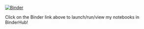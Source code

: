 [![Binder](https://mybinder.org/badge_logo.svg)](https://mybinder.org/v2/gh/malwarere/notebooks/master)

Click on the Binder link above to launch/run/view my notebooks in BinderHub!
